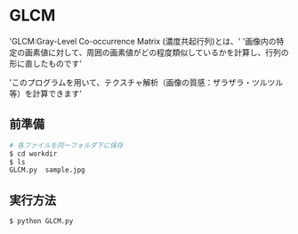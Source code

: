 # GLCM
'GLCM:Gray-Level Co-occurrence Matrix (濃度共起行列)とは、'
'画像内の特定の画素値に対して、周囲の画素値がどの程度類似しているかを計算し、行列の形に直したものです'

'このプログラムを用いて、テクスチャ解析（画像の質感：ザラザラ・ツルツル等）を計算できます'

## 前準備
```bash
# 各ファイルを同一フォルダ下に保存
$ cd workdir
$ ls
GLCM.py  sample.jpg
```

## 実行方法
```bash
$ python GLCM.py
```
